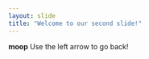 ```yaml
---
layout: slide
title: "Welcome to our second slide!"
---
```

**moop**
Use the left arrow to go back!

